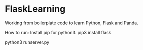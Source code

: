 # FlaskLearning
Working from boilerplate code to learn Python, Flask and Panda.

How to run:
Install pip for python3.
pip3 install flask

python3 runserver.py